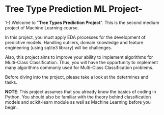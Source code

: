 # Tree Type Prediction ML Project-

1-) Welcome to "**Tree Types Prediction Project**". This is the second medium project of Machine Learning course.

In this project, you must apply EDA processes for the development of predictive models. Handling outliers, domain knowledge and feature engineering (using sqlite3 library) will be challenges.

Also, this project aims to improve your ability to implement algorithms for Multi-Class Classification. Thus, you will have the opportunity to implement many algorithms commonly used for Multi-Class Classification problems.

Before diving into the project, please take a look at the determines and tasks.

   **NOTE**: This project assumes that you already know the basics of coding in Python. You should also be familiar with the theory behind classification models and scikit-learn        module as well as Machine Learning before you begin.
